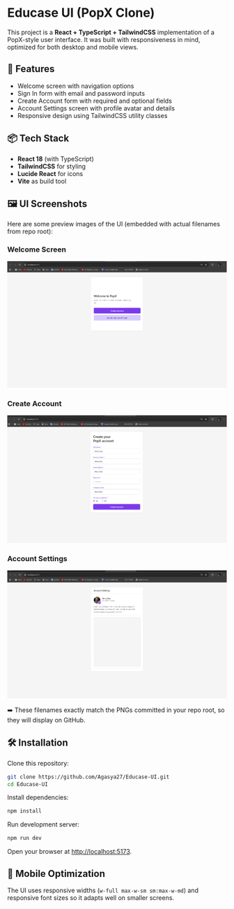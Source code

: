 # Educase UI (PopX Clone)

This project is a **React + TypeScript + TailwindCSS** implementation of a PopX-style user interface. It was built with responsiveness in mind, optimized for both desktop and mobile views.

## 🚀 Features
- Welcome screen with navigation options
- Sign In form with email and password inputs
- Create Account form with required and optional fields
- Account Settings screen with profile avatar and details
- Responsive design using TailwindCSS utility classes

## 📦 Tech Stack
- **React 18** (with TypeScript)
- **TailwindCSS** for styling
- **Lucide React** for icons
- **Vite** as build tool

## 🖼️ UI Screenshots
Here are some preview images of the UI (embedded with actual filenames from repo root):

### Welcome Screen
![Welcome Screen](./Screenshot%202025-08-20%20160607.png)

### Create Account
![Create Account](./Screenshot%202025-08-20%20160627.png)

### Account Settings
![Account Settings](./Screenshot%202025-08-20%20160646.png)

➡️ These filenames exactly match the PNGs committed in your repo root, so they will display on GitHub.

## 🛠️ Installation
Clone this repository:

```bash
git clone https://github.com/Agasya27/Educase-UI.git
cd Educase-UI
```

Install dependencies:
```bash
npm install
```

Run development server:
```bash
npm run dev
```

Open your browser at [http://localhost:5173](http://localhost:5173).

## 📱 Mobile Optimization
The UI uses responsive widths (`w-full max-w-sm sm:max-w-md`) and responsive font sizes so it adapts well on smaller screens.

